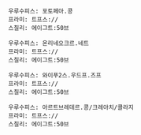 
```쿠스통-프라메스
우루수피스: 포토페아.콩
프라미: 트프스://
스칠리: 에이그트:50브
```

```쿠스통-프라메스
우루수피스: 온리네오크르.네트
프라미: 트프스://
스칠리: 에이그트:50브
```

```쿠스통-프라메스
우루수피스: 와이푸2스.우드프.즈프
프라미: 트프스://
스칠리: 에이그트:50브
```

```쿠스통-프라메스
우루수피스: 아르트브레데르.콩/크레아치/콜라지
프라미: 트프스://
스칠리: 에이그트:50브
```
